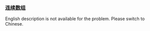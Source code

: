### [连续数组](https://leetcode.com/problems/A1NYOS)

<p>English description is not available for the problem. Please switch to Chinese.</p>
